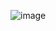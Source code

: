 ![image](https://user-images.githubusercontent.com/101407378/168441655-0c75ca37-ee6b-4ec8-84dc-18c67e2fc7db.png)

